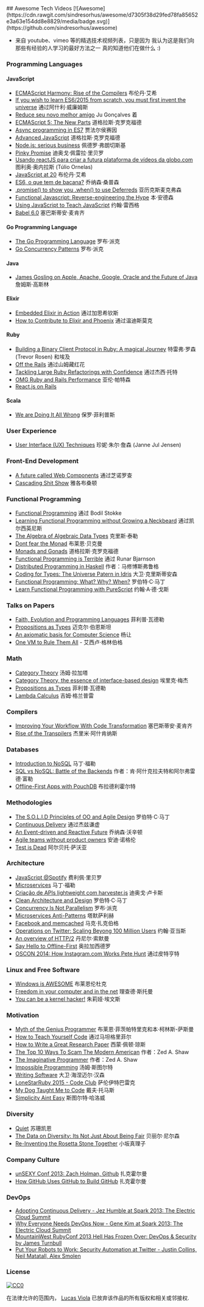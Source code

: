 <div class="github-widget" data-repo="lucasviola/awesome-tech-videos"></div>
## Awesome Tech Videos [![Awesome](https://cdn.rawgit.com/sindresorhus/awesome/d7305f38d29fed78fa85652e3a63e154dd8e8829/media/badge.svg)](https://github.com/sindresorhus/awesome)

* 来自 youtube、vimeo 等的精选技术视频列表，只是因为
我认为这是我们向那些有经验的人学习的最好方法之一
真的知道他们在做什么 :)


### Programming Languages

#### JavaScript

- [ECMAScript Harmony: Rise of the Compilers](https://www.youtube.com/watch?v=PlmsweSNhTw&index) 布伦丹·艾希
- [If you wish to learn ES6/2015 from scratch, you must first invent the universe](https://www.youtube.com/watch?v=DN4yLZB1vUQ) 通过阿什利·威廉姆斯
- [Reduce seu novo melhor amigo](https://www.youtube.com/watch?v=P9mAnhNFKO4) Ju Gonçalves 着
- [ECMAScript 5: The New Parts](https://www.youtube.com/watch?v=UTEqr0IlFKY) 道格拉斯·克罗克福德
- [Async programming in ES7](https://www.youtube.com/watch?v=lil4YCCXRYc) 贾法尔侯赛因
- [Advanced JavaScript](https://www.youtube.com/watch?v=DwYPG6vreJg) 道格拉斯·克罗克福德
- [Node.js: serious business](https://www.youtube.com/watch?v=_0opytdAXHk) 佩德罗·弗朗切斯基
- [Pinky Promise](https://www.youtube.com/watch?v=-N8kFr_gaAI) 迪奥戈·佩雷拉·里贝罗
- [Usando reactJS para criar a futura plataforma de vídeos da globo.com](https://www.youtube.com/watch?v=Hm49qF7DAXw) 图利奥·奥内拉斯 (Túlio Ornelas)
- [JavaScript at 20](https://www.youtube.com/watch?v=bM79WQ9iMZQ) 布伦丹·艾希
- [ES6, o que tem de bacana?](https://www.youtube.com/watch?v=VHRdSnJbNLg) 乔纳森·桑普森
- [.promise() to show you .when() to use Deferreds](https://www.youtube.com/watch?v=juRtEEsHI9E) 亚历克斯麦克弗森
- [Functional Javascript: Reverse-engineering the Hype](https://www.youtube.com/watch?v=aeh5Fmh_tmw) 本·安德森
- [Using JavaScript to Teach JavaScript](https://www.youtube.com/watch?v=H4sSldXv_S4) 约翰·雷西格
- [Babel 6.0](https://www.youtube.com/watch?v=Q_ncaTYEizc) 塞巴斯蒂安·麦肯齐

#### Go Programming Language

- [The Go Programming Language](https://www.youtube.com/watch?v=rKnDgT73v8s) 罗布·派克
- [Go Concurrency Patterns](https://www.youtube.com/watch?v=f6kdp27TYZs) 罗布·派克

#### Java

- [James Gosling on Apple, Apache, Google, Oracle and the Future of Java](https://www.youtube.com/watch?v=9ei-rbULWoA) 詹姆斯·高斯林

#### Elixir

- [Embedded Elixir in Action](https://www.youtube.com/watch?v=kpzQrFC55q4) 通过加思希钦斯
- [How to Contribute to Elixir and Phoenix](https://www.youtube.com/watch?v=uMrsJahHi3k) 通过温迪斯莫克

#### Ruby

- [Building a Binary Client Protocol in Ruby: A magical Journey](https://www.youtube.com/watch?v=JLoOAGEAAjo) 特雷弗·罗森 (Trevor Rosen) 和埃及
- [Off the Rails](https://www.youtube.com/watch?v=aP5NNkzb4og) 通过山姆藏红花
- [Tackling Large Ruby Refactorings with Confidence](https://www.youtube.com/watch?v=Kr82hUeI_qI) 通过杰西·托特
- [OMG Ruby and Rails Performance](https://www.youtube.com/watch?v=JMGmaRZtgM8) 亚伦·帕特森
- [React.js on Rails](https://www.youtube.com/watch?v=kTSsZrub5iE)
#### Scala

- [We are Doing It All Wrong](https://www.youtube.com/watch?v=TS1lpKBMkgg) 保罗·菲利普斯

### User Experience
- [User Interface (UX) Techniques](https://www.youtube.com/watch?v=7OSkB4BCx00) 珍妮·朱尔·詹森 (Janne Jul Jensen)

### Front-End Development
- [A future called Web Components](https://www.youtube.com/watch?v=TKYjzQ0T1q0) 通过芝诺罗查
- [Cascading Shit Show](https://www.youtube.com/watch?v=iniwPUEbPUM) 雅各布桑顿

### Functional Programming

- [Functional Programming](https://www.youtube.com/watch?v=DHubfS8E--o) 通过 Bodil Stokke
- [Learning Functional Programming without Growing a Neckbeard](https://www.youtube.com/watch?v=OOvL6QAxRK4) 通过凯尔西英尼斯
- [The Algebra of Algebraic Data Types](https://www.youtube.com/watch?v=YScIPA8RbVE) 克里斯·泰勒
- [Dont fear the Monad](https://www.youtube.com/watch?v=ZhuHCtR3xq8) 布莱恩·贝克曼
- [Monads and Gonads](https://www.youtube.com/watch?v=dkZFtimgAcM) 道格拉斯·克罗克福德
- [Functional Programming is Terrible](https://www.youtube.com/watch?v=hzf3hTUKk8U) 通过 Runar Bjarnson
- [Distributed Programming in Haskell](https://www.youtube.com/watch?v=qlnU73a3Cw0) 作者：马修博斯弗鲁格
- [Coding for Types: The Universe Patern in Idris](https://www.youtube.com/watch?v=AWeT_G04a0A) 大卫·克里斯蒂安森
- [Functional Programming; What? Why? When?](https://www.youtube.com/watch?v=7Zlp9rKHGD4) 罗伯特·C·马丁
- [Learn Functional Programming with PureScript](https://www.youtube.com/watch?v=LqYfdmb0eUU) 约翰·A·德·戈斯

### Talks on Papers
- [Faith, Evolution and Programming Languages](https://www.youtube.com/watch?v=8frGknO8rIg) 菲利普·瓦德勒
- [Propositions as Types](https://www.youtube.com/watch?v=K-YYoigWN24) 迈克尔·伯恩斯坦
- [An axiomatic basis for Computer Science](https://www.youtube.com/watch?v=GQi-6-d5ooQ) 杨让
- [One VM to Rule Them All](https://www.youtube.com/watch?v=L3e8G5l9gT8) - 艾西卢·格林伯格

### Math

- [Category Theory](https://www.youtube.com/watch?v=o6L6XeNdd_k&list=FLCYmxNRJq3v_zDtEQrQuBKQ) 汤姆·拉加塔
- [Category Theory, the essence of interface-based design](https://www.youtube.com/watch?v=JMP6gI5mLHc) 埃里克·梅杰
- [Propositions as Types](https://www.youtube.com/watch?v=IOiZatlZtGU) 菲利普·瓦德勒
- [Lambda Calculus](https://www.youtube.com/watch?v=peOk3W7KZ4o) 吉姆·格兰普雷

### Compilers

- [Improving Your Workflow With Code Transformation](https://www.youtube.com/watch?v=OFuDvqZmUrE) 塞巴斯蒂安·麦肯齐
- [Rise of the Transpilers](https://www.youtube.com/watch?v=DspYurD75Ns) 杰里米·阿什肯纳斯
### Databases

- [Introduction to NoSQL](https://www.youtube.com/watch?v=qI_g07C_Q5I) 马丁·福勒
- [SQL vs NoSQL: Battle of the Backends](https://www.youtube.com/watch?v=rRoy6I4gKWU) 作者：肯·阿什克拉夫特和阿尔弗雷德·富勒
- [Offline-First Apps with PouchDB](https://www.youtube.com/watch?v=7L7esHWAjSU) 布拉德利霍尔特

### Methodologies

- [The S.O.L.I.D Principles of OO and Agile Design](https://www.youtube.com/watch?v=t86v3N4OshQ) 罗伯特·C·马丁
- [Continuous Delivery](https://www.youtube.com/watch?v=skLJuksCRTw) 通过杰兹谦虚
- [An Event-driven and Reactive Future](https://www.youtube.com/watch?v=_VdIQTtRkb8) 乔纳森·沃辛顿
- [Agile teams without product owners](https://www.youtube.com/watch?v=SIoukaoFZ9Y) 安迪·诺格伦
- [Test is Dead](https://www.youtube.com/watch?v=X1jWe5rOu3g) 阿尔贝托·萨沃亚

### Architecture

- [JavaScript @Spotify](https://www.youtube.com/watch?v=xyR4G2XgcHU) 费利佩·里贝罗
- [Microservices](https://www.youtube.com/watch?v=2yko4TbC8cI) 马丁·福勒
- [Criação de APIs lightweight com harvester.js](https://www.youtube.com/watch?v=r2bIhTO5FcM) 迪奥戈·卢卡斯
- [Clean Architecture and Design](https://www.youtube.com/watch?v=asLUTiJJqdE) 罗伯特·C·马丁
- [Concurrency Is Not Parallelism](https://www.youtube.com/watch?v=cN_DpYBzKso) 罗布·派克
- [Microservices Anti-Patterns](https://www.youtube.com/watch?v=I56HzTKvZKc) 塔默萨利赫
- [Facebook and memcached](https://www.youtube.com/watch?v=UH7wkvcf0ys) 马克·扎克伯格
- [Operations on Twitter: Scaling Beyong 100 Million Users](https://www.youtube.com/watch?v=z8LU0Cj6BOU) 约翰·亚当斯
- [An overview of HTTP/2](https://github.com/lucasviola/awesome-tech-videos/blob/master///www.youtube.com/watch?v=-yxQIRl6Qic) 丹尼尔·索默曼
- [Say Hello to Offline-First](https://www.youtube.com/watch?v=nNfaxNdyCgI) 奥拉加西德罗
- [OSCON 2014: How Instagram.com Works Pete Hunt](https://www.youtube.com/watch?v=VkTCL6Nqm6Y) 通过皮特亨特

### Linux and Free Software

- [Windows is AWESOME](https://www.youtube.com/watch?v=Zu0l-Ac7fTU&index=1&list=PLzcMzE4Sz1bDfHOZ2gTbcT7l4p2RaHa1L) 布莱恩伦杜克
- [Freedom in your computer and in the net](https://www.youtube.com/watch?v=2lupgHYiK9Q) 理查德·斯托曼
- [You can be a kernel hacker!](https://www.youtube.com/watch?v=0IQlpFWTFbM) 朱莉娅·埃文斯

### Motivation

- [Myth of the Genius Programmer](https://www.youtube.com/watch?v=0SARbwvhupQ) 布莱恩·菲茨帕特里克和本·柯林斯-萨斯曼
- [How to Teach Yourself Code](https://www.youtube.com/watch?v=T0qAjgQFR4c) 通过马坦格里菲尔
- [How to Write a Great Research Paper](https://www.youtube.com/watch?v=g3dkRsTqdDA) 西蒙·佩顿·琼斯
- [The Top 10 Ways To Scam The Modern American](https://www.youtube.com/watch?v=neI_Pj558CY) 作者：Zed A. Shaw
- [The Imaginative Programmer](https://www.youtube.com/watch?v=w1-bDwNtG-I) 作者：Zed A. Shaw
- [Impossible Programming](https://www.youtube.com/watch?v=hN63FOa_Gp4) 汤姆·斯图尔特
- [Writing Software](https://www.youtube.com/watch?v=9LfmrkyP81M) 大卫·海涅迈尔·汉森
- [LoneStarRuby 2015 - Code Club](https://www.youtube.com/watch?v=sLAvSgcrgZM) 萨伦伊特巴雷克
- [My Dog Taught Me to Code](https://www.youtube.com/watch?v=yCBUsd52a3s) 戴夫·托马斯
- [Simplicity Aint Easy](https://www.youtube.com/watch?v=cidchWg74Y4) 斯图尔特·哈洛威

### Diversity

- [Quiet](https://www.youtube.com/watch?v=AzlCIS072_Y) 苏珊凯恩
- [The Data on Diversity: Its Not Just About Being Fair](https://www.youtube.com/watch?v=Am3tHJzqnMki) 贝丽尔·尼尔森
- [Re-Inventing the Rosetta Stone Together](https://www.youtube.com/watch?v=OOzAly5Rs7g) 小坂真理子

### Company Culture

- [unSEXY Conf 2013: Zach Holman, Github](https://www.youtube.com/watch?v=vCSNME4voRU) 扎克霍尔曼
- [How GitHub Uses GitHub to Build GitHub](https://www.youtube.com/watch?v=qyz3jkOBbQY) 扎克霍尔曼

### DevOps

- [Adopting Continuous Delivery - Jez Humble at Spark 2013: The Electric Cloud Summit](https://www.youtube.com/watch?v=ZLBhVEo1OG4)
- [Why Everyone Needs DevOps Now - Gene Kim at Spark 2013: The Electric Cloud Summit](https://www.youtube.com/watch?v=oRTiu911qtA)
- [MountainWest RubyConf 2013 Hell Has Frozen Over: DevOps & Security by James Turnbull](https://www.youtube.com/watch?v=SsQF6zqzHKw)
- [Put Your Robots to Work: Security Automation at Twitter - Justin Collins, Neil Matatall, Alex Smolen](https://vimeo.com/54250716)

### License

[![CC0](https://i.creativecommons.org/p/zero/1.0/88x31.png)](https://creativecommons.org/publicdomain/zero/1.0/)

在法律允许的范围内， [Lucas Viola](http://lucasviola.github.io) 已放弃该作品的所有版权和相关或邻接权.
